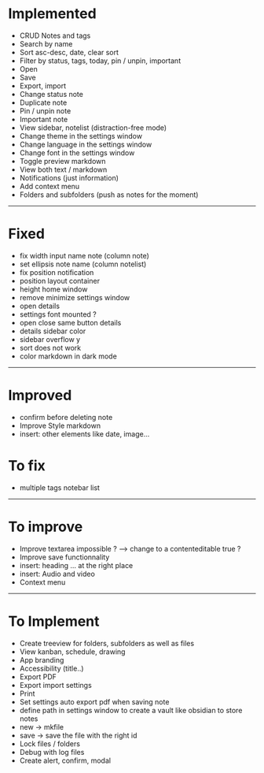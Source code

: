 # Implemented
- CRUD Notes and tags
- Search by name
- Sort asc-desc, date, clear sort
- Filter by status, tags, today, pin / unpin, important
- Open
- Save
- Export, import
- Change status note
- Duplicate note
- Pin / unpin note
- Important note
- View sidebar, notelist (distraction-free mode)
- Change theme in the settings window
- Change language in the settings window
- Change font in the settings window
- Toggle preview markdown
- View both text / markdown
- Notifications (just information)
- Add context menu
- Folders and subfolders (push as notes for the moment)
---

# Fixed
- fix width input name note (column note)
- set ellipsis note name (column notelist)
- fix position notification
- position layout container
- height home window
- remove minimize settings window
- open details
- settings font mounted ?
- open close same button details
- details sidebar color
- sidebar overflow y
- sort does not work
- color markdown in dark mode
---

# Improved 
- confirm before deleting note
- Improve Style markdown
- insert: other elements like date, image...

# To fix
- multiple tags notebar list
---

# To improve
- Improve textarea impossible ? --> change to a contenteditable true ?
- Improve save functionnality
- insert: heading ... at the right place
- insert: Audio and video
- Context menu 
---

# To Implement
- Create treeview for folders, subfolders as well as files
- View kanban, schedule, drawing
- App branding
- Accessibility (title..)
- Export PDF
- Export import settings
- Print
- Set settings auto export pdf when saving note
- define path in settings window to create a vault like obsidian to store notes
- new -> mkfile
- save -> save the file with the right id
- Lock files / folders 
- Debug with log files
- Create alert, confirm, modal
